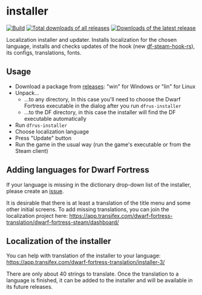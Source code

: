 # installer

[![Build](https://github.com/dfint/installer/actions/workflows/build.yml/badge.svg)](https://github.com/dfint/installer/actions/workflows/build.yml)
[![Total downloads of all releases](https://img.shields.io/github/downloads/dfint/installer/total)](https://github.com/dfint/installer/releases)
[![Downloads of the latest release](https://img.shields.io/github/downloads/dfint/installer/latest/total)](https://github.com/dfint/installer/releases/latest)

Localization installer and updater. Installs localization for the chosen language, installs and checks updates of the hook (new [df-steam-hook-rs](https://github.com/dfint/df-steam-hook-rs)), its configs, translations, fonts.

## Usage

- Download a package from [releases](https://github.com/dfint/installer/releases/latest): "win" for Windows or "lin" for Linux
- Unpack...
  - ...to any directory, In this case you'll need to choose the Dwarf Fortress executable in the dialog after you run `dfrus-installer`
  - ...to the DF directory, in this case the installer will find the DF executable automatically
- Run `dfrus-installer`
- Choose localization language
- Press "Update" button
- Run the game in the usual way (run the game's executable or from the Steam client)

## Adding languages for Dwarf Fortress

If your language is missing in the dictionary drop-down list of the installer, please create an [issue](https://github.com/dfint/installer/issues).

It is desirable that there is at least a translation of the title menu and some other initial screens. To add missing translations, you can join the localization project here: https://app.transifex.com/dwarf-fortress-translation/dwarf-fortress-steam/dashboard/

## Localization of the installer

You can help with translation of the installer to your language: https://app.transifex.com/dwarf-fortress-translation/installer-3/

There are only about 40 strings to translate. Once the translation to a language is finished, it can be added to the installer and will be available in its future releases.
